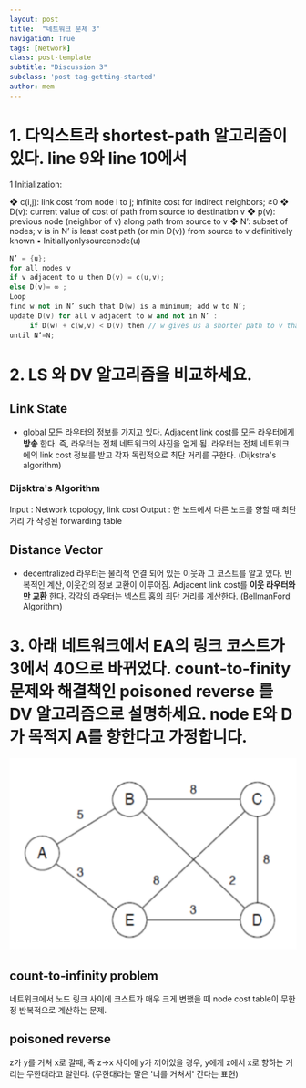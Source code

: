 ```yaml
---
layout: post
title:  "네트워크 문제 3"
navigation: True
tags: [Network]
class: post-template
subtitle: "Discussion 3"
subclass: 'post tag-getting-started'
author: mem
---
```


# 1. 다익스트라 shortest-path 알고리즘이 있다. line 9와 line 10에서 

1 Initialization:
 
❖ c(i,j): link cost from node i to j; infinite cost for indirect neighbors; ≥0
❖ D(v): current value of cost of path from source to destination v
❖ p(v): previous node (neighbor of v) along path from source to v
❖ N’: subset of nodes; v is in N’ is least cost path (or min D(v)) from source to v definitively known
▪ Initiallyonlysourcenode(u)

```C++
N’ = {u};
for all nodes v
if v adjacent to u then D(v) = c(u,v);
else D(v)= ∞ ;
Loop
find w not in N’ such that D(w) is a minimum; add w to N’;
update D(v) for all v adjacent to w and not in N’ :
     if D(w) + c(w,v) < D(v) then // w gives us a shorter path to v than we’ve found so far
until N’=N;
```

# 2. LS 와 DV 알고리즘을 비교하세요.

 ## Link State
 - global
 모든 라우터의 정보를 가지고 있다.
 Adjacent link cost를 모든 라우터에게 **방송** 한다.
즉, 라우터는 전체 네트워크의 사진을 얻게 됨.
라우터는 전체 네트워크에의 link cost 정보를 받고 각자 독립적으로 최단 거리를 구한다. (Dijkstra's algorithm)

### Dijsktra's Algorithm
Input : Network topology, link cost
Output : 한 노드에서 다른 노드를 향할 때 최단거리 가 작성된 forwarding table

 ## Distance Vector
 - decentralized
 라우터는 물리적 연결 되어 있는 이웃과 그 코스트를 알고 있다.
 반복적인 계산, 이웃간의 정보 교환이 이루어짐.
Adjacent link cost를 **이웃 라우터와만 교환** 한다.
각각의 라우터는 넥스트 홉의 최단 거리를 계산한다. (BellmanFord Algorithm)

# 3. 아래 네트워크에서 EA의 링크 코스트가 3에서 40으로 바뀌었다. count-to-finity 문제와 해결책인 poisoned reverse 를 DV 알고리즘으로 설명하세요. node E와 D가 목적지 A를 향한다고 가정합니다.

![image](assets/images/post/discussion3-link.png )

## count-to-infinity problem
네트워크에서 노드 링크 사이에 코스트가 매우 크게 변했을 때 node cost table이 무한정 반복적으로 계산하는 문제.

## poisoned reverse
z가 y를 거쳐 x로 갈때, 즉 z->x 사이에 y가 끼어있을 경우, y에게 z에서 x로 향하는 거리는 무한대라고 알린다. (무한대라는 말은 '너를 거쳐서' 간다는 표현)
